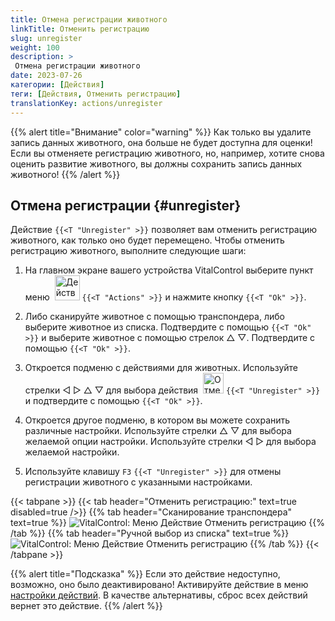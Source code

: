```yaml
---
title: Отмена регистрации животного
linkTitle: Отменить регистрацию
slug: unregister
weight: 100
description: >
 Отмена регистрации животного
date: 2023-07-26
категории: [Действия]
теги: [Действия, Отменить регистрацию]
translationKey: actions/unregister
---
```

{{% alert title="Внимание" color="warning" %}}
Как только вы удалите запись данных животного, она больше не будет доступна для оценки! Если вы отменяете регистрацию животного, но, например, хотите снова оценить развитие животного, вы должны сохранить запись данных животного!
{{% /alert %}}

## Отмена регистрации {#unregister}

Действие `{{<T "Unregister" >}}` позволяет вам отменить регистрацию животного, как только оно будет перемещено. Чтобы отменить регистрацию животного, выполните следующие шаги:

1. На главном экране вашего устройства VitalControl выберите пункт меню &nbsp;<img src="/icons/actions.svg" width="40" align="bottom" alt="Действия" /> `{{<T "Actions" >}}` и нажмите кнопку `{{<T "Ok" >}}`.

2. Либо сканируйте животное с помощью транспондера, либо выберите животное из списка. Подтвердите с помощью `{{<T "Ok" >}}` и выберите животное с помощью стрелок △ ▽. Подтвердите с помощью `{{<T "Ok" >}}`.

3. Откроется подменю с действиями для животных. Используйте стрелки ◁ ▷ △ ▽ для выбора действия &nbsp;<img src="/icons/actions/unregister.svg" width="33" align="bottom" alt="Отменить регистрацию" /> `{{<T "Unregister" >}}` и подтвердите с помощью `{{<T "Ok" >}}`.

4. Откроется другое подменю, в котором вы можете сохранить различные настройки. Используйте стрелки △ ▽ для выбора желаемой опции настройки. Используйте стрелки ◁ ▷ для выбора желаемой настройки.

5. Используйте клавишу `F3` `{{<T "Unregister" >}}` для отмены регистрации животного с указанными настройками.

{{< tabpane >}}
{{< tab header="Отменить регистрацию:" text=true disabled=true />}}
{{% tab header="Сканирование транспондера" text=true %}}
![VitalControl: Меню Действие Отменить регистрацию](../images/unregister-scan.png "Отменить регистрацию животного")
{{% /tab %}}
{{% tab header="Ручной выбор из списка" text=true %}}
![VitalControl: Меню Действие Отменить регистрацию](../images/unregister.png "Отменить регистрацию животного")
{{% /tab %}}
{{< /tabpane >}}


{{% alert title="Подсказка" %}}
Если это действие недоступно, возможно, оно было деактивировано! Активируйте действие в меню [настройки действий](../setting/). В качестве альтернативы, сброс всех действий вернет это действие.
{{% /alert %}}
